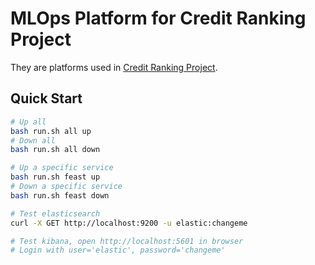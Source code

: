 # MLOps Platform for Credit Ranking Project

They are platforms used in [Credit Ranking Project](https://github.com/QuyAnh2005/credit-ranking-code).

## Quick Start

```bash
# Up all
bash run.sh all up
# Down all
bash run.sh all down

# Up a specific service
bash run.sh feast up
# Down a specific service
bash run.sh feast down

# Test elasticsearch
curl -X GET http://localhost:9200 -u elastic:changeme

# Test kibana, open http://localhost:5601 in browser
# Login with user='elastic', password='changeme'
```







